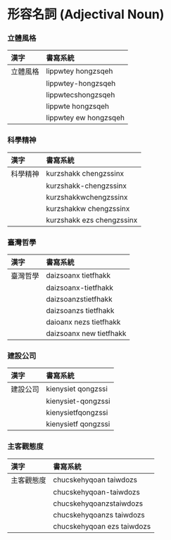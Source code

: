 # 形容名詞 (Adjectival Noun)

### 立體風格

| 漢字 | 書寫系統 |
| :--- | :--- |
| 立體風格 | lippwtey hongzsqeh |
|| lippwtey-hongzsqeh |
|| lippwtecshongzsqeh |
|| lippwte hongzsqeh |
|| lippwtey ew hongzsqeh |

### 科學精神

| 漢字 | 書寫系統 |
| :--- | :--- |
| 科學精神 | kurzshakk chengzssinx |
|| kurzshakk-chengzssinx |
|| kurzshakkwchengzssinx |
|| kurzshakkw chengzssinx |
|| kurzshakk ezs chengzssinx |

### 臺灣哲學

| 漢字 | 書寫系統 |
| :--- | :--- |
| 臺灣哲學 | daizsoanx tietfhakk |
|| daizsoanx-tietfhakk |
|| daizsoanzstietfhakk |
|| daizsoanzs tietfhakk |
|| daioanx nezs tietfhakk |
|| daizsoanx new tietfhakk |

### 建設公司

| 漢字 | 書寫系統 |
| :--- | :--- |
| 建設公司 | kienysiet qongzssi |
|| kienysiet-qongzssi |
|| kienysietfqongzssi |
|| kienysietf qongzssi |

### 主客觀態度

| 漢字 | 書寫系統 |
| :--- | :--- |
| 主客觀態度 | chucskehyqoan taiwdozs |
|| chucskehyqoan-taiwdozs |
|| chucskehyqoanzstaiwdozs |
|| chucskehyqoanzs taiwdozs |
|| chucskehyqoan ezs taiwdozs |
